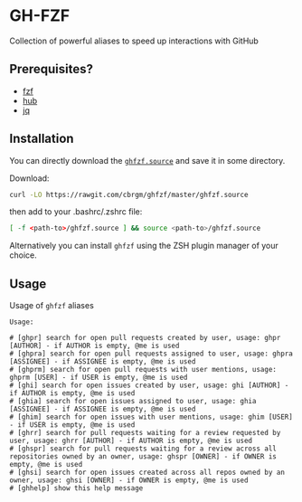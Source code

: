 # GH-FZF

Collection of powerful aliases to speed up interactions with GitHub

## Prerequisites?
* [fzf](https://github.com/junegunn/fzf)
* [hub](https://github.com/cli/cli)
* [jq](https://stedolan.github.io/jq/)

## Installation

You can directly download the [`ghfzf.source`](https://rawgit.com/cbrgm/ghfzf/master/ghfzf.source)
and save it in some directory.

Download:
```bash
curl -LO https://rawgit.com/cbrgm/ghfzf/master/ghfzf.source
```

then add to your .bashrc/.zshrc file:
```bash
[ -f <path-to>/ghfzf.source ] && source <path-to>/ghfzf.source
```

Alternatively you can install `ghfzf` using the ZSH plugin manager of your
choice.

## Usage

Usage of `ghfzf` aliases

```
Usage:

# [ghpr] search for open pull requests created by user, usage: ghpr [AUTHOR] - if AUTHOR is empty, @me is used
# [ghpra] search for open pull requests assigned to user, usage: ghpra [ASSIGNEE] - if ASSIGNEE is empty, @me is used
# [ghprm] search for open pull requests with user mentions, usage: ghprm [USER] - if USER is empty, @me is used
# [ghi] search for open issues created by user, usage: ghi [AUTHOR] - if AUTHOR is empty, @me is used
# [ghia] search for open issues assigned to user, usage: ghia [ASSIGNEE] - if ASSIGNEE is empty, @me is used
# [ghim] search for open issues with user mentions, usage: ghim [USER] - if USER is empty, @me is used
# [ghrr] search for pull requests waiting for a review requested by user, usage: ghrr [AUTHOR] - if AUTHOR is empty, @me is used
# [ghspr] search for pull requests waiting for a review across all repositories owned by an owner, usage: ghspr [OWNER] - if OWNER is empty, @me is used
# [ghsi] search for open issues created across all repos owned by an owner, usage: ghsi [OWNER] - if OWNER is empty, @me is used
# [ghhelp] show this help message
```
